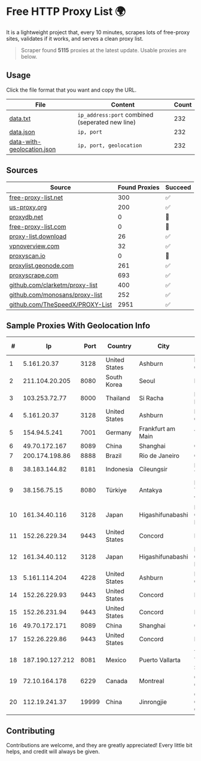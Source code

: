 
# Free HTTP Proxy List 🌍

It is a lightweight project that, every 10 minutes, scrapes lots of free-proxy sites, validates if it works, and serves a clean proxy list.


> Scraper found **5115** proxies at the latest update. Usable proxies are below.

## Usage

Click the file format that you want and copy the URL.


|File|Content|Count|
|----|-------|-----|
|[data.txt](https://raw.githubusercontent.com/themiralay/Proxy-List-World/master/data.txt)|`ip_address:port` combined (seperated new line)|232|
|[data.json](https://raw.githubusercontent.com/themiralay/Proxy-List-World/master/data.json)|`ip, port`|232|
|[data-with-geolocation.json](https://raw.githubusercontent.com/themiralay/Proxy-List-World/master/data-with-geolocation.json)|`ip, port, geolocation`|232|

## Sources

|Source|Found Proxies|Succeed|
|------|-------------|-------|
|[free-proxy-list.net](https://free-proxy-list.net)|300|✅|
|[us-proxy.org](https://www.us-proxy.org)|200|✅|
|[proxydb.net](http://proxydb.net)|0|🚫|
|[free-proxy-list.com](https://free-proxy-list.com/?page=&port=&type%5B%5D=http&type%5B%5D=https&up_time=0&search=Search)|0|🚫|
|[proxy-list.download](https://www.proxy-list.download/HTTP)|26|✅|
|[vpnoverview.com](https://vpnoverview.com/privacy/anonymous-browsing/free-proxy-servers)|32|✅|
|[proxyscan.io](https://www.proxyscan.io)|0|🚫|
|[proxylist.geonode.com](https://proxylist.geonode.com/api/proxy-list?limit=300&page=1&sort_by=lastChecked&sort_type=desc&protocols=http,https)|261|✅|
|[proxyscrape.com](https://api.proxyscrape.com/v2/?request=displayproxies&protocol=http&timeout=10000&country=all&ssl=all&anonymity=all)|693|✅|
|[github.com/clarketm/proxy-list](https://raw.githubusercontent.com/clarketm/proxy-list/master/proxy-list-raw.txt)|400|✅|
|[github.com/monosans/proxy-list](https://raw.githubusercontent.com/monosans/proxy-list/main/proxies/http.txt)|252|✅|
|[github.com/TheSpeedX/PROXY-List](https://raw.githubusercontent.com/TheSpeedX/PROXY-List/master/http.txt)|2951|✅|


## Sample Proxies With Geolocation Info

|#|Ip|Port|Country|City|Internet Service Provider|
|-|--|----|-------|----|-------------------------|
|1|5.161.20.37|3128|United States|Ashburn|Hetzner Online GmbH|
|2|211.104.20.205|8080|South Korea|Seoul|Korea Telecom|
|3|103.253.72.77|8000|Thailand|Si Racha|Readyidc Company Limited|
|4|5.161.20.37|3128|United States|Ashburn|Hetzner Online GmbH|
|5|154.94.5.241|7001|Germany|Frankfurt am Main|Yisu Cloud|
|6|49.70.172.167|8089|China|Shanghai|Chinanet|
|7|200.174.198.86|8888|Brazil|Rio de Janeiro|Claro S.A|
|8|38.183.144.82|8181|Indonesia|Cileungsir|PT Ikhlas Cipta Teknologi|
|9|38.156.75.15|8080|Türkiye|Antakya|High Speed Telekomunikasyon ve Hab. Hiz. Ltd. Sti.|
|10|161.34.40.116|3128|Japan|Higashifunabashi|NTT PC Communications, Inc.|
|11|152.26.229.34|9443|United States|Concord|MCNC|
|12|161.34.40.112|3128|Japan|Higashifunabashi|NTT PC Communications, Inc.|
|13|5.161.114.204|4228|United States|Ashburn|Hetzner Online GmbH|
|14|152.26.229.93|9443|United States|Concord|MCNC|
|15|152.26.231.94|9443|United States|Concord|MCNC|
|16|49.70.172.171|8089|China|Shanghai|Chinanet|
|17|152.26.229.86|9443|United States|Concord|MCNC|
|18|187.190.127.212|8081|Mexico|Puerto Vallarta|Total Play Telecomunicaciones SA De CV|
|19|72.10.164.178|6229|Canada|Montreal|GloboTech Communications|
|20|112.19.241.37|19999|China|Jinrongjie|China Mobile Communications Corporation|



## Contributing

Contributions are welcome, and they are greatly appreciated! Every
little bit helps, and credit will always be given.

